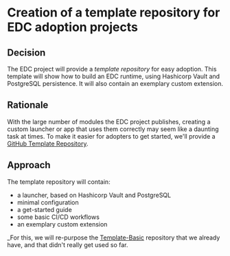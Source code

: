 # Creation of a template repository for EDC adoption projects

## Decision

The EDC project will provide a _template repository_ for easy adoption. This template will show how to build an EDC runtime, using Hashicorp Vault and PostgreSQL persistence. It will also contain an exemplary custom extension. 

## Rationale

With the large number of modules the EDC project publishes, creating a custom launcher or app that uses them correctly
may seem like a daunting task at times.
To make it easier for adopters to get started, we'll provide a [GitHub Template Repository](https://docs.github.com/en/repositories/creating-and-managing-repositories/creating-a-template-repository).

## Approach

The template repository will contain:
- a launcher, based on Hashicorp Vault and PostgreSQL
- minimal configuration
- a get-started guide
- some basic CI/CD workflows
- an exemplary custom extension

_For this, we will re-purpose the [Template-Basic](https://github.com/eclipse-edc/Template-Basic) repository that we already have, and that didn't really get used so far.